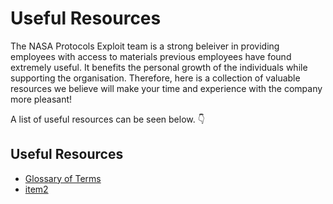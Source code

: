 # Useful Resources

The NASA Protocols Exploit team is a strong beleiver in providing employees with access to materials previous employees have found extremely useful. It benefits the personal growth of the individuals while supporting the organisation. Therefore, here is a collection of valuable resources we believe will make your time and experience with the company more pleasant!  

A list of useful resources can be seen below. 👇  

## Useful Resources
  - [Glossary of Terms](glossary-of-terms.md)
  - [item2](item2.md)
